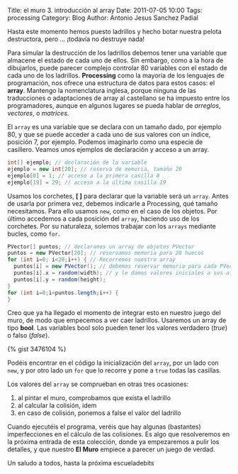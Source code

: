 Title: el muro 3. introducción al array
Date: 2011-07-05 10:00
Tags: processing
Category: Blog
Author: Antonio Jesus Sanchez Padial


Hasta este momento hemos puesto ladrillos y hecho botar nuestra pelota destructora, pero ... ¡todavía no destruye nada!

Para simular la destrucción de los ladrillos debemos tener una variable que almacene el estado de cada uno de ellos. Sin embargo, como a la hora de dibujarlos, puede parecer complejo controlar 80 variables con el estado de cada uno de los ladrillos. **Processing** como la mayoría de los lenguajes de programación, nos ofrece una estructura de datos para estos casos: el **array**. Mantengo la nomenclatura inglesa, porque ninguna de las traducciones o adaptaciones de array al castellano se ha impuesto entre los programadores, aunque en algunos lugares se pueda hablar de *arreglos*, *vectores*, o *matrices*.

El `array` es una variable que se declara con un tamaño dado, por ejemplo 80, y que se puede acceder a cada uno de sus valores con un índice, posición 7, por ejemplo. Podemos imaginarlo como una especie de casillero. Veamos unos ejemplos de declaración y acceso a un array.

``` java
int[] ejemplo; // declaración de la variable 
ejemplo = new int[20]; // reserva de memoria, tamaño 20 
ejemplo[0] = 1; // acceso a la primera casilla 0 
ejemplo[19] = 29; // acceso a la última casilla 19 
```

<!-- more -->

Usamos los corchetes, **[ ]** para declarar que la variable será un `array`. Antes de usarla por primera vez, debemos indicarle a Processing, qué tamaño necesitamos. Para ello usamos `new`, como en el caso de los objetos. Por último accedemos a cada posición del `array`, haciendo uso de los corchetes. Por su naturaleza, solemos trabajar con los `arrays` mediante bucles, como `for`.

``` java
PVector[] puntos; // declaramos un array de objetos PVector
puntos = new PVector[20]; // reservamos memoria para 20 huecos
for (int i=0; i<20;i++) { // Recorremos nuestro array 
  puntos[i] = new PVector(); // debemos reservar memoria para cada PVector   
  puntos[i].x = random(width); // y le damos valores iniciales a sus atributos 
  puntos[i].y = random(height); 
} 
for (int i=0;i<puntos.length;i++) {
}
```

Creo que ya ha llegado el momento de integrar esto en nuestro juego del muro, de modo que empecemos a ver caer ladrillos. Usaremos un array de tipo **bool**. Las variables bool solo pueden tener los valores verdadero (*true*) o falso (*false*).

{% gist 3476104 %}

Podéis encontrar en el código la inicialización del `array`, por un lado con `new`, y por otro lado un `for` que lo recorre y pone a `true` todas las casillas.

Los valores del `array` se comprueban en otras tres ocasiones:

1. al pintar el muro, comprobamos que exista el ladrillo
2. al calcular la colisión, idem
3. en caso de colisión, ponemos a false el valor del ladrillo

Cuando ejecutéis el programa, veréis que hay algunas (bastantes) imperfecciones en el cálculo de las colisiones. Es algo que resolveremos en la próxima entrada de esta colección, donde ya empezaremos a pulir los detalles, y que nuestro **El Muro** empiece a parecer un juego de verdad.

Un saludo a todos, hasta la próxima escueladebits
